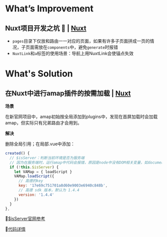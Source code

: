 # What’s Improvement

## Nuxt项目开发之坑 🔧 | [**Nuxt**](https://github.com/mabel-xue/workdaily/blob/develop/docs/topic.md#nuxt)

- ```pages```目录下仅放和路由一一对应的页面，如果有许多子页面拼成一页的情况，子页面需放在```components```中，避免```generate```时报错
- ```NuxtLink```和```a```标签的使用场景：导航上用NuxtLink会使锚点失效

# What's Solution

## 在Nuxt中进行amap插件的按需加载 | [**Nuxt**](https://github.com/mabel-xue/workdaily/blob/develop/docs/topic.md#nuxt)

**场景**

在新官网项目中，amap初始按全局添加到plugins中，发现在首屏加载时会加载amap，但实际只有兄弟路由才会用到。

**解决**

删除全局引用；在局部.vue中添加：

```js
created() {
  // $isServer：判断当前环境是否为服务端
  // 因为在服务端时，运行amap中代码会报错，原因是node中没有DOM相关变量，如document，所以在此判断，当为客户端时才运行这段代码，加载amap
  if (!this.$isServer) {
    let VAMap = { loadScript }
    VAMap.loadScript({
      // 高德的key
      key: '17e69c751701a8d60e9003e6940c848b',
      // 高德 sdk 版本，默认为 1.4.4
      version: '1.4.4'
    })
  }
},
```

💬[$isServer官网参考](https://zh.nuxtjs.org/api/configuration-build/#extend)

💬[代码详情](https://gitlab.bigtree.com/fe/official/bigtreefinance-www/commit/bfee875c52258595b667fcf3c22ad7784a100928)
